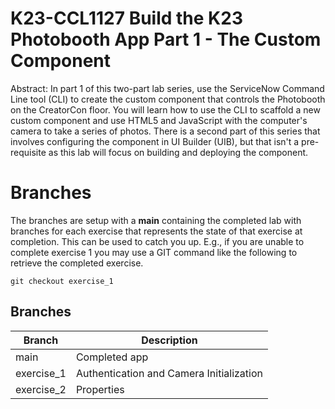 K23-CCL1127 Build the K23 Photobooth App Part 1 - The Custom Component
===============================================
Abstract: In part 1 of this two-part lab series, use the ServiceNow Command Line tool (CLI) to create the custom component that controls the Photobooth on the CreatorCon floor. You will learn how to use the CLI to scaffold a new custom component and use HTML5 and JavaScript with the computer's camera to take a series of photos. There is a second part of this series that involves configuring the component in UI Builder (UIB), but that isn't a pre-requisite as this lab will focus on building and deploying the component.

# Branches
The branches are setup with a **main** containing the completed lab with branches for each exercise that represents the state of that exercise at completion.  This can be used to catch you up.  E.g., if you are unable to complete exercise 1 you may use a GIT command like the following to retrieve the completed exercise.  
```
git checkout exercise_1
```

## Branches

| Branch | Description |
|--------|-------------|
| main | Completed app |
| exercise_1 | Authentication and Camera Initialization |
| exercise_2 | Properties |
